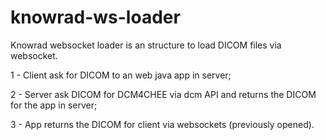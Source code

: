 # knowrad-ws-loader
Knowrad websocket loader is an structure to load DICOM files via websocket.

1 - Client ask for DICOM to an web java app in server;

2 - Server ask DICOM for DCM4CHEE via dcm API and returns the DICOM for the app in server;

3 - App returns the DICOM for client via websockets (previously opened).
